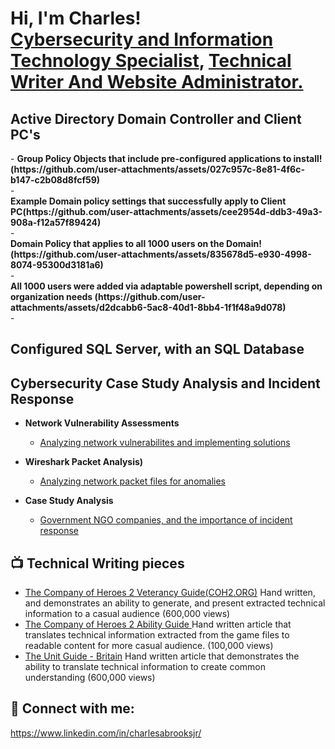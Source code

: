 <h1>Hi, I'm Charles!<br/><a href="[https://github.com/cj-2k](https://www.linkedin.com/in/charlesabrooksjr/)">Cybersecurity and Information Technology Specialist</a>, <a href="https://www.coh2.org/guides/categories">Technical Writer And Website Administrator.</a>

<h2>Active Directory Domain Controller and Client PC's</h2>
- <b> Group Policy Objects that include pre-configured applications to install!(https://github.com/user-attachments/assets/027c957c-8e81-4f6c-b147-c2b08d8fcf59)</b> <br/>
-<br/> <b>Example Domain policy settings that successfully apply to Client PC(https://github.com/user-attachments/assets/cee2954d-ddb3-49a3-908a-f12a57f89424)</b><br/>
-<br/> <b> Domain Policy that applies to all 1000 users on the Domain!(https://github.com/user-attachments/assets/835678d5-e930-4998-8074-95300d3181a6)
 </b><br/>
- <br/><b>All 1000 users were added via adaptable powershell script, depending on organization needs (https://github.com/user-attachments/assets/d2dcabb6-5ac8-40d1-8bb4-1f1f48a9d078)
</b><br/>
- <b></b>
<h2>Configured SQL Server, with an SQL Database </h2>

<h2>Cybersecurity Case Study Analysis and Incident Response </h2>

- <b>Network Vulnerability Assessments </b>
  - [Analyzing network vulnerabilites and implementing solutions](https://docs.google.com/document/d/1OwOFiuA83h5H1mQjLbdlsSg5hpE3j0DkM7aRqhLNCX8/edit)
- <b>Wireshark Packet Analysis)</b>
  - [Analyzing network packet files for anomalies](https://docs.google.com/document/d/1OwOFiuA83h5H1mQjLbdlsSg5hpE3j0DkM7aRqhLNCX8/edit )
 
- <b>Case Study Analysis</b>
  - [Government NGO companies, and the importance of incident response](https://docs.google.com/document/d/1vPC318Pbk5Jft9pggBUk9MKrTUZJ7l2HKoq1LZb6Y2M/edit ) 



<h2>📺 Technical Writing pieces </h2>

- [The Company of Heroes 2 Veterancy Guide(COH2.ORG)](https://www.coh2.org/guides/29892/the-company-of-heroes-2-veterancy-guide) Hand written, and demonstrates an ability to generate, and present extracted technical information to a casual audience (600,000 views)
- [The Company of Heroes 2 Ability Guide ](https://www.coh2.org/guides/52852/the-coh2-ability-guide) Hand written article that translates technical information extracted from the game files to readable content for more casual audience. (100,000 views)
- [The Unit Guide - Britain](https://www.coh2.org/guides/40402/british-forces-unit-guide) Hand written article that demonstrates the ability to translate technical information to create common understanding (600,000 views)

<h2> 🤳 Connect with me:</h2>

https://www.linkedin.com/in/charlesabrooksjr/
